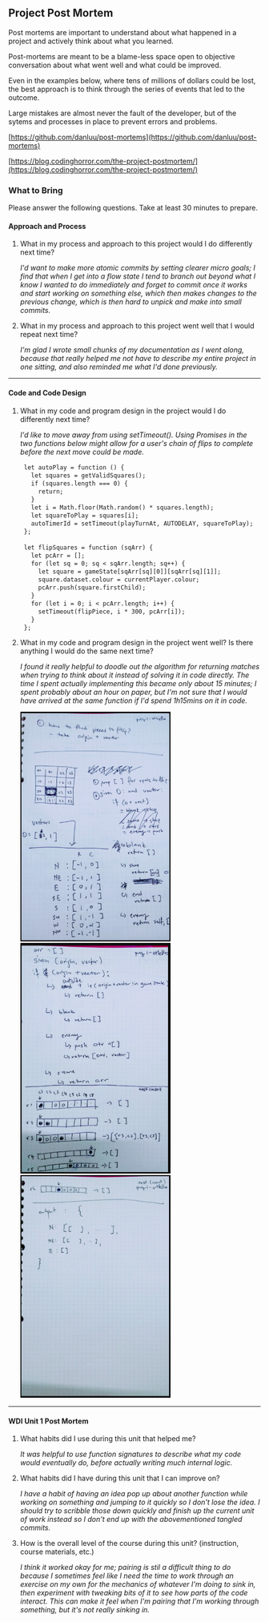 ## Project Post Mortem
Post mortems are important to understand about what happened in a project and actively think about what you learned.

Post-mortems are meant to be a blame-less space open to objective conversation about what went well and what could be improved.

Even in the examples below, where tens of millions of dollars could be lost, the best approach is to think through the series of events that led to the outcome.

Large mistakes are almost never the fault of the developer, but of the sytems and processes in place to prevent errors and problems.

[https://github.com/danluu/post-mortems](https://github.com/danluu/post-mortems)

[https://blog.codinghorror.com/the-project-postmortem/](https://blog.codinghorror.com/the-project-postmortem/)



### What to Bring
Please answer the following questions. Take at least 30 minutes to prepare.

#### Approach and Process

1. What in my process and approach to this project would I do differently next time?

    _I'd want to make more atomic commits by setting clearer micro goals; I find that when I get into a flow state I tend to branch out beyond what I know I wanted to do immediately and forget to commit once it works and start working on something else, which then makes changes to the previous change, which is then hard to unpick and make into small commits._

1. What in my process and approach to this project went well that I would repeat next time?

    _I'm glad I wrote small chunks of my documentation as I went along, because that really helped me not have to describe my entire project in one sitting, and also reminded me what I'd done previously._

---

#### Code and Code Design

1. What in my code and program design in the project would I do differently next time?

    _I'd like to move away from using setTimeout(). Using Promises in the two functions below might allow for a user's chain of flips to complete before the next move could be made._

        let autoPlay = function () {
          let squares = getValidSquares();
          if (squares.length === 0) {
            return;
          }
          let i = Math.floor(Math.random() * squares.length);
          let squareToPlay = squares[i];
          autoTimerId = setTimeout(playTurnAt, AUTODELAY, squareToPlay);
        };

        let flipSquares = function (sqArr) {
          let pcArr = [];
          for (let sq = 0; sq < sqArr.length; sq++) {
            let square = gameState[sqArr[sq][0]][sqArr[sq][1]];
            square.dataset.colour = currentPlayer.colour;
            pcArr.push(square.firstChild);
          }
          for (let i = 0; i < pcArr.length; i++) {
            setTimeout(flipPiece, i * 300, pcArr[i]);
          }
        };


1. What in my code and program design in the project went well? Is there anything I would do the same next time?

    _I found it really helpful to doodle out the algorithm for returning matches when trying to think about it instead of solving it in code directly. The time I spent actually implementing this became only about 15 minutes; I spent probably about an hour on paper, but I'm not sure that I would have arrived at the same function if I'd spend 1h15mins on it in code._

    <img src="./img/vectors.png" width="300">
    <img src="./img/func.png" width="300">
    <img src="./img/func2.png" width="300">

---

#### WDI Unit 1 Post Mortem
1. What habits did I use during this unit that helped me?

    _It was helpful to use function signatures to describe what my code would eventually do, before actually writing much internal logic._

2. What habits did I have during this unit that I can improve on?

    _I have a habit of having an idea pop up about another function while working on something and jumping to it quickly so I don't lose the idea. I should try to scribble those down quickly and finish up the current unit of work instead so I don't end up with the abovementioned tangled commits._

3. How is the overall level of the course during this unit? (instruction, course materials, etc.)

    _I think it worked okay for me; pairing is stil a difficult thing to do because I sometimes feel like I need the time to work through an exercise on my own for the mechanics of whatever I'm doing to sink in, then experiment with tweaking bits of it to see how parts of the code interact. This can make it feel when I'm pairing that I'm working through something, but it's not really sinking in._
